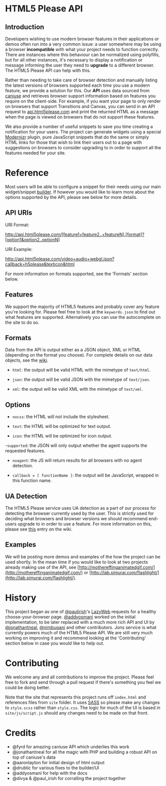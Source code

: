 # HTML5 Please API

## Introduction

Developers wishing to use modern browser features in their applications or demos often run into a very common issue: a user somewhere may be using a browser **incompatible** with what your project needs to function correctly. There are instances where this behaviour can be normalized using polyfills, but for all other instances, it's necessary to display a notification or message informing the user they need to **upgrade** to a different browser. The HTML5 Please API can help with this.

Rather than needing to take care of browser detection and manually listing the latest versions of browsers supported each time you use a modern feature, we provide a solution for this. Our **API** uses data sourced from [caniuse](http://caniuse.com)
and retrieves browser support information based on features you require on the client-side.  For example, if you want your page to only render on browsers that support Transitions and Canvas, you can send in an API request to [api.html5please.com](http://api.html5please.com) and print the returned HTML as a message when the page is viewed on browsers that do not support these features. 

We also provide a number of useful snippets to save you time creating a notification for your users. The project can generate widgets using a special [Modernizr](http://modernizr.com) plugin, pure JavaScript snippets that do the same or simply HTML links for those that wish to link their users out to a page with suggestions on browsers to consider upgrading to in order to support all the features needed for your site. 

# Reference

Most users will be able to configure a snippet for their needs using our main widget/snippet [builder](http://api.html5please.com). If however you would like to learn more about the options supported by the API, please see below for more details.

## API URIs

URI Format: 

http://api.html5please.com/[feature1+feature2..+featureN].[format]?[option1&option2..optionN]

URI Example:

http://api.html5please.com/video+audio+webgl.json?callback=h5please&texticon&html

For more information on formats supported, see the 'Formats' section below.


## Features

We support the majority of HTML5 features and probably cover any feature you're looking for. Please feel free to look at the `keywords.json` to find out what features are supported. Alternatively you can use the autocomplete on the site to do so.


## Formats

Data from the API is output either as a JSON object, XML or HTML (depending on the format you choose). For complete details on our data objects, see the [wiki](https://github.com/h5bp/html5please-api/wiki/Data-Object-Reference).

- `html`: the output will be valid HTML with the mimetype of `text/html`. 

- `json`: the output will be valid JSON with the mimetype of `text/json`. 

- `xml`: the output will be valid XML with the mimetype of `text/xml`.

## Options

- `nocss`: the HTML will not include the stylesheet. 

- `text`: the HTML will be optimized for text output. 

- `icon`: the HTML will be optimized for icon output. 

-`supported`: the JSON will only output whether the agent supports the requested features. 

- `noagent`: the JS will return results for all browsers with no agent detection. 

- `callback = [ functionName ]`: the output will be JavaScript, wrapped in this function name.

## UA Detection

The HTML5 Please service uses UA detection as a part of our process for detecting the browser currently used by the user. This is strictly used for deciding what browsers and browser versions we should recommend end-users upgrade to in order to use a feature. For more information on this, please see [this](https://github.com/h5bp/html5please-api/wiki/How-does-the-UA-Detection-work%3F
) entry on the wiki.

## Examples

We will be posting more demos and examples of the how the project can be used shortly. In the mean time if you would like to look at two projects already making use of the API, see [http://mothereffinganimatedgif.com/](http://mothereffinganimatedgif.com/) or [http://lab.simurai.com/flashlight/](http://lab.simurai.com/flashlight/).

# History

This project began as one of [@paulirish](http://github.com/paulirish)'s [LazyWeb](https://github.com/paulirish/lazyweb-requests/issues/39) requests for a healthy choose-your-browser page. [@addyosmani](http://github.com/addyosmani) worked on the initial implementation, to be later replaced with a much more rich API and UI by [@jonathantneal](http://github.com/jonathantneal), [@nimbupani](http://github.com/nimbupani) and other contributors. Jons service is what currently powers much of the HTML5 Please API. We are still very much working on improving it and recommend looking at the 'Contributing' section below in case you would like to help out.

# Contributing

We welcome any and all contributions to improve the project. Please feel free to fork and send through a pull request if there's something you feel we could be doing better.

Note that the site that represents this project runs off `index.html` and references files from `site` folder. It uses [SASS](http://sass-lang.com/) so please make any changes to `style.scss` rather than `style.css`. The logic for much of the UI is based in `site/js/script.js` should any changes need to be made on that front.

# Credits

- @fyrd for amazing caniuse API which underlies this work
- @jonathantneal for all the magic with PHP and building a robust API on top of caniuse's data
- @aaronlayton for initial design of html output
- @drublic for various fixes to the builder/UI
- @addyosmani for help with the docs
- @divya & @paul_irish for corralling the project together



